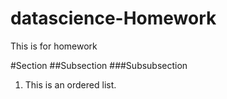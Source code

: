 # datascience-Homework
This is for homework

#Section
##Subsection
###Subsubsection

1. This is an ordered list.

